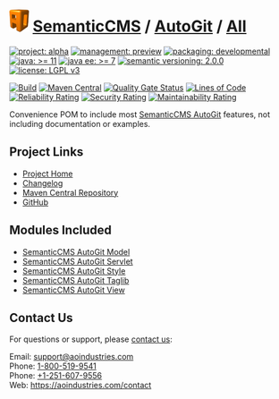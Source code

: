 # [<img src="ao-logo.png" alt="AO Logo" width="35" height="40">](https://github.com/ao-apps) [SemanticCMS](https://github.com/ao-apps/semanticcms) / [AutoGit](https://github.com/ao-apps/semanticcms-autogit) / [All](https://github.com/ao-apps/semanticcms-autogit-all)

[![project: alpha](https://semanticcms.com/ao-badges/project-alpha.svg)](https://aoindustries.com/life-cycle#project-alpha)
[![management: preview](https://semanticcms.com/ao-badges/management-preview.svg)](https://aoindustries.com/life-cycle#management-preview)
[![packaging: developmental](https://semanticcms.com/ao-badges/packaging-developmental.svg)](https://aoindustries.com/life-cycle#packaging-developmental)  
[![java: &gt;= 11](https://semanticcms.com/ao-badges/java-11.svg)](https://docs.oracle.com/en/java/javase/11/)
[![java ee: &gt;= 7](https://semanticcms.com/ao-badges/javaee-7.svg)](https://docs.oracle.com/javaee/7/)
[![semantic versioning: 2.0.0](https://semanticcms.com/ao-badges/semver-2.0.0.svg)](http://semver.org/spec/v2.0.0.html)
[![license: LGPL v3](https://semanticcms.com/ao-badges/license-lgpl-3.0.svg)](https://www.gnu.org/licenses/lgpl-3.0)

[![Build](https://github.com/ao-apps/semanticcms-autogit-all/workflows/Build/badge.svg?branch=master)](https://github.com/ao-apps/semanticcms-autogit-all/actions?query=workflow%3ABuild)
[![Maven Central](https://maven-badges.herokuapp.com/maven-central/com.semanticcms/semanticcms-autogit-all/badge.svg)](https://maven-badges.herokuapp.com/maven-central/com.semanticcms/semanticcms-autogit-all)
[![Quality Gate Status](https://sonarcloud.io/api/project_badges/measure?branch=master&project=com.semanticcms%3Asemanticcms-autogit-all&metric=alert_status)](https://sonarcloud.io/dashboard?branch=master&id=com.semanticcms%3Asemanticcms-autogit-all)
[![Lines of Code](https://sonarcloud.io/api/project_badges/measure?branch=master&project=com.semanticcms%3Asemanticcms-autogit-all&metric=ncloc)](https://sonarcloud.io/component_measures?branch=master&id=com.semanticcms%3Asemanticcms-autogit-all&metric=ncloc)  
[![Reliability Rating](https://sonarcloud.io/api/project_badges/measure?branch=master&project=com.semanticcms%3Asemanticcms-autogit-all&metric=reliability_rating)](https://sonarcloud.io/component_measures?branch=master&id=com.semanticcms%3Asemanticcms-autogit-all&metric=Reliability)
[![Security Rating](https://sonarcloud.io/api/project_badges/measure?branch=master&project=com.semanticcms%3Asemanticcms-autogit-all&metric=security_rating)](https://sonarcloud.io/component_measures?branch=master&id=com.semanticcms%3Asemanticcms-autogit-all&metric=Security)
[![Maintainability Rating](https://sonarcloud.io/api/project_badges/measure?branch=master&project=com.semanticcms%3Asemanticcms-autogit-all&metric=sqale_rating)](https://sonarcloud.io/component_measures?branch=master&id=com.semanticcms%3Asemanticcms-autogit-all&metric=Maintainability)

Convenience POM to include most [SemanticCMS AutoGit](https://github.com/ao-apps/semanticcms-autogit) features, not including documentation or examples.

## Project Links
* [Project Home](https://semanticcms.com/autogit/all/)
* [Changelog](https://semanticcms.com/autogit/all/changelog)
* [Maven Central Repository](https://central.sonatype.com/search?namespace=com.semanticcms&q=a%3Asemanticcms-autogit-all)
* [GitHub](https://github.com/ao-apps/semanticcms-autogit-all)

## Modules Included
* [SemanticCMS AutoGit Model](https://github.com/ao-apps/semanticcms-autogit-model)
* [SemanticCMS AutoGit Servlet](https://github.com/ao-apps/semanticcms-autogit-servlet)
* [SemanticCMS AutoGit Style](https://github.com/ao-apps/semanticcms-autogit-style)
* [SemanticCMS AutoGit Taglib](https://github.com/ao-apps/semanticcms-autogit-taglib)
* [SemanticCMS AutoGit View](https://github.com/ao-apps/semanticcms-autogit-view)

## Contact Us
For questions or support, please [contact us](https://aoindustries.com/contact):

Email: [support@aoindustries.com](mailto:support@aoindustries.com)  
Phone: [1-800-519-9541](tel:1-800-519-9541)  
Phone: [+1-251-607-9556](tel:+1-251-607-9556)  
Web: https://aoindustries.com/contact
